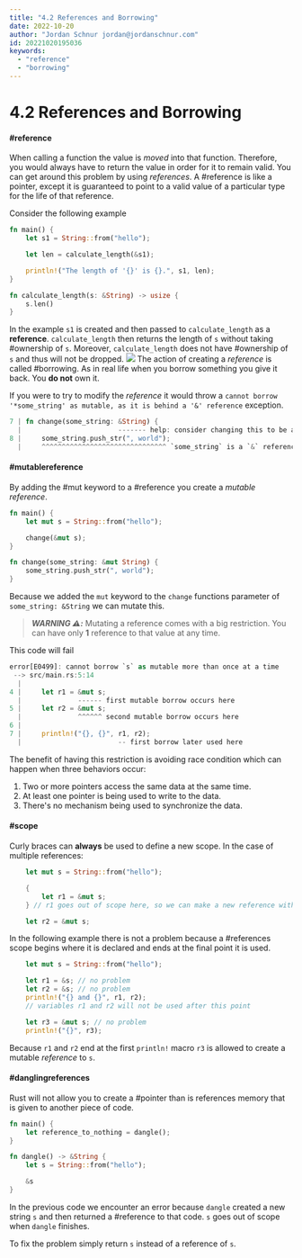 ```yaml
---
title: "4.2 References and Borrowing"
date: 2022-10-20
author: "Jordan Schnur jordan@jordanschnur.com"
id: 20221020195036
keywords:
  - "reference"
  - "borrowing"
---
```


# 4.2 References and Borrowing

#### #reference
When calling a function the value is _moved_ into that function. Therefore, you would always have to return the value in order for it to remain valid. 
You can get around this problem by using _references_. A #reference is like a pointer, except it is guaranteed to point to a valid value of a particular type for the life of that reference. 

Consider the following example
```rust
fn main() {
    let s1 = String::from("hello");

    let len = calculate_length(&s1);

    println!("The length of '{}' is {}.", s1, len);
}

fn calculate_length(s: &String) -> usize {
    s.len()
}
```
In the example `s1` is created and then passed to `calculate_length` as a **reference**. `calculate_length` then returns the length of `s` without taking #ownership of `s`. Moreover, `calculate_length` does not have #ownership of `s` and thus will not be dropped.
![](https://doc.rust-lang.org/book/img/trpl04-05.svg)
The action of creating a _reference_ is called #borrowing. As in real life when you borrow something you give it back. You **do not** own it. 

If you were to try to modify the _reference_ it would throw a `cannot borrow '*some_string' as mutable, as it is behind a '&' reference` exception.
```rust
7 | fn change(some_string: &String) {
  |                        ------- help: consider changing this to be a mutable reference: `&mut String`
8 |     some_string.push_str(", world");
  |     ^^^^^^^^^^^^^^^^^^^^^^^^^^^^^^^ `some_string` is a `&` reference, so the data it refers to cannot be borrowed as mutable

```


####  #mutablereference
By adding the #mut keyword to a #reference you create a _mutable reference_. 
```rust
fn main() {
    let mut s = String::from("hello");

    change(&mut s);
}

fn change(some_string: &mut String) {
    some_string.push_str(", world");
}
```
Because we added the `mut` keyword to the `change` functions parameter of `some_string: &String` we can mutate this. 

> **_WARNING ⚠️:_** Mutating a reference comes with a big restriction. You can have only **1** reference to that value at any time. 

This code will fail
```rust
error[E0499]: cannot borrow `s` as mutable more than once at a time
 --> src/main.rs:5:14
  |
4 |     let r1 = &mut s;
  |              ------ first mutable borrow occurs here
5 |     let r2 = &mut s;
  |              ^^^^^^ second mutable borrow occurs here
6 | 
7 |     println!("{}, {}", r1, r2);
  |                        -- first borrow later used here
```

The benefit of having this restriction is avoiding race condition which can happen when three behaviors occur:  
1. Two or more pointers access the same data at the same time.
2. At least one pointer is being used to write to the data.
3. There's no mechanism being used to synchronize the data. 


#### #scope
Curly braces can **always** be used to define a new scope. In the case of multiple references:
```rust
    let mut s = String::from("hello");

    {
        let r1 = &mut s;
    } // r1 goes out of scope here, so we can make a new reference with no problems.

    let r2 = &mut s;
```

In the following example there is not a problem because a #references scope begins where it is declared and ends at the final point it is used.
```rust
    let mut s = String::from("hello");

    let r1 = &s; // no problem
    let r2 = &s; // no problem
    println!("{} and {}", r1, r2);
    // variables r1 and r2 will not be used after this point

    let r3 = &mut s; // no problem
    println!("{}", r3);
```

Because `r1` and `r2` end at the first `println!` macro `r3` is allowed to create a mutable _reference_ to `s`.

####  #danglingreferences
Rust will not allow you to create a #pointer than is references memory that is given to another piece of code. 
```rust
fn main() {
    let reference_to_nothing = dangle();
}

fn dangle() -> &String {
    let s = String::from("hello");

    &s
}
```
In the previous code we encounter an error because `dangle` created a new string `s` and then returned a #reference to that code. `s` goes out of scope when `dangle` finishes. 

To fix the problem simply return `s` instead of a reference of `s`.
